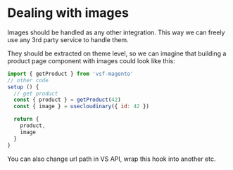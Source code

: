 # Dealing with images

Images should be handled as any other integration. This way we can freely use any 3rd party service to handle them.

They should be extracted on theme level, so we can imagine that building a product page component with images could look like this:


```js
import { getProduct } from 'vsf-magento'
// other code
setup () {
  // get product
  const { product } = getProduct(42)
  const { image } = usecloudinary({ id: 42 })

  return {
    product,
    image
  }
}
```
You can also change url path in VS API, wrap this hook into another etc. 